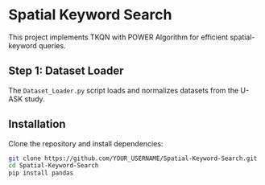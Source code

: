 # Spatial Keyword Search

This project implements TKQN with POWER Algorithm for efficient spatial-keyword queries.

## Step 1: Dataset Loader
The `Dataset_Loader.py` script loads and normalizes datasets from the U-ASK study.

## Installation
Clone the repository and install dependencies:
```bash
git clone https://github.com/YOUR_USERNAME/Spatial-Keyword-Search.git
cd Spatial-Keyword-Search
pip install pandas